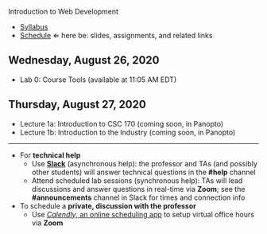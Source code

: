 Introduction to Web Development

- [Syllabus](syllabus.md)
- [Schedule](schedule.md)   &lArr; here be: slides, assignments, and related links

## Wednesday, August 26, 2020

- Lab 0: Course Tools (available at 11:05 AM EDT)

## Thursday, August 27, 2020

- Lecture 1a: Introduction to CSC 170 (coming soon, in Panopto)
- Lecture 1b: Introduction to the Industry (coming soon, in Panopto)


<hr>

- For **technical help**
  - Use [**Slack**](https://csc170.slack.com/) (asynchronous help): the professor and TAs (and possibly other students) will answer technical questions in the **#help** channel
  - Attend scheduled lab sessions (synchronous help): TAs will lead discussions and answer questions in real-time via **Zoom**; see the **#announcements** channel in Slack for times and connection info
- To schedule a **private, discussion with the professor**
  - Use [*Calendly*, an online scheduling app](https://calendly.com/rkostin) to setup virtual office hours via **Zoom**

